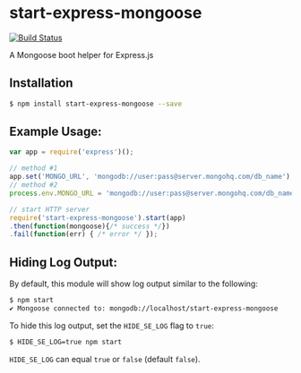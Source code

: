 # start-express-mongoose
[![Build Status](https://travis-ci.org/jpstevens/start-express-mongoose.svg?branch=master)](https://travis-ci.org/jpstevens/start-express-mongoose)

A Mongoose boot helper for Express.js

## Installation

```bash
$ npm install start-express-mongoose --save
```

## Example Usage:

```javascript
var app = require('express')();

// method #1
app.set('MONGO_URL', 'mongodb://user:pass@server.mongohq.com/db_name');
// method #2
process.env.MONGO_URL = 'mongodb://user:pass@server.mongohq.com/db_name';

// start HTTP server
require('start-express-mongoose').start(app)
.then(function(mongoose){/* success */})
.fail(function(err) { /* error */ });
```

## Hiding Log Output:

By default, this module will show log output similar to the following:
```bash
$ npm start
✔ Mongoose connected to: mongodb://localhost/start-express-mongoose
```

To hide this log output, set the `HIDE_SE_LOG` flag to `true`:

```bash
$ HIDE_SE_LOG=true npm start
```

`HIDE_SE_LOG` can equal `true` or `false` (default `false`).
